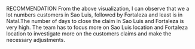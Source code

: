 RECOMMENDATION
From the above visualization, I can observe that we a lot numbers customers in Sao Luis, followed by Fortaleza and least is in Natal.The number of days to close the claim in Sao Luis and Fortaleza is very high. The team has to focus more on Sao Luis location and Fortaleza location to investigate more on the customers claims and make the necessary adjustments.
